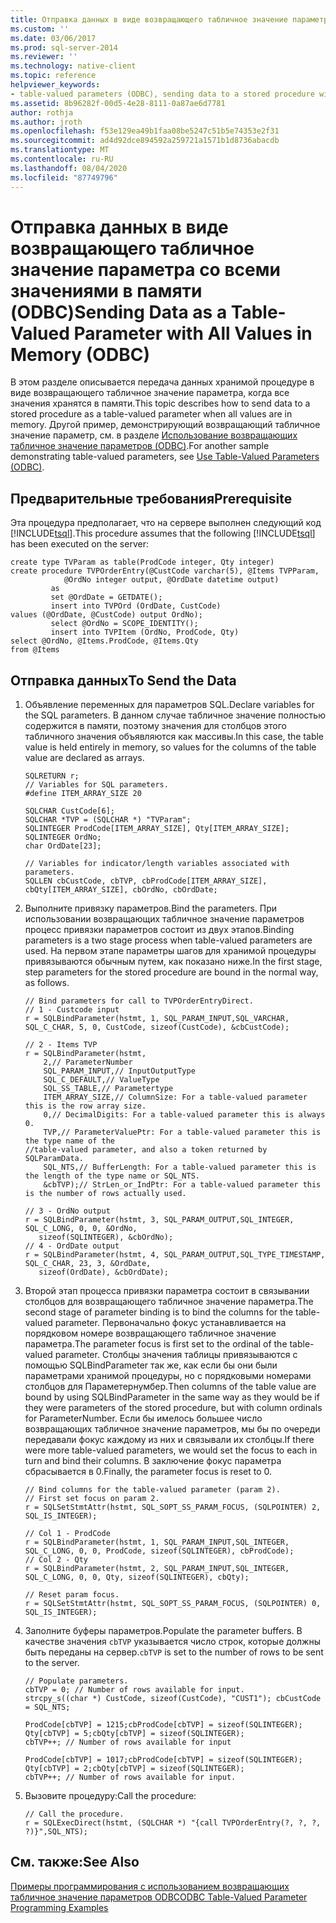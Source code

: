 ```yaml
---
title: Отправка данных в виде возвращающего табличное значение параметра со всеми значениями в памяти (ODBC) | Документация Майкрософт
ms.custom: ''
ms.date: 03/06/2017
ms.prod: sql-server-2014
ms.reviewer: ''
ms.technology: native-client
ms.topic: reference
helpviewer_keywords:
- table-valued parameters (ODBC), sending data to a stored procedure with all values in memory
ms.assetid: 8b96282f-00d5-4e28-8111-0a87ae6d7781
author: rothja
ms.author: jroth
ms.openlocfilehash: f53e129ea49b1faa08be5247c51b5e74353e2f31
ms.sourcegitcommit: ad4d92dce894592a259721a1571b1d8736abacdb
ms.translationtype: MT
ms.contentlocale: ru-RU
ms.lasthandoff: 08/04/2020
ms.locfileid: "87749796"
---
```

# <a name="sending-data-as-a-table-valued-parameter-with-all-values-in-memory-odbc"></a><span data-ttu-id="d9ff4-102">Отправка данных в виде возвращающего табличное значение параметра со всеми значениями в памяти (ODBC)</span><span class="sxs-lookup"><span data-stu-id="d9ff4-102">Sending Data as a Table-Valued Parameter with All Values in Memory (ODBC)</span></span>
  <span data-ttu-id="d9ff4-103">В этом разделе описывается передача данных хранимой процедуре в виде возвращающего табличное значение параметра, когда все значения хранятся в памяти.</span><span class="sxs-lookup"><span data-stu-id="d9ff4-103">This topic describes how to send data to a stored procedure as a table-valued parameter when all values are in memory.</span></span> <span data-ttu-id="d9ff4-104">Другой пример, демонстрирующий возвращающий табличное значение параметр, см. в разделе [Использование возвращающих табличное значение параметров &#40;ODBC&#41;](table-valued-parameters-odbc.md).</span><span class="sxs-lookup"><span data-stu-id="d9ff4-104">For another sample demonstrating table-valued parameters, see [Use Table-Valued Parameters &#40;ODBC&#41;](table-valued-parameters-odbc.md).</span></span>  
  
## <a name="prerequisite"></a><span data-ttu-id="d9ff4-105">Предварительные требования</span><span class="sxs-lookup"><span data-stu-id="d9ff4-105">Prerequisite</span></span>  
 <span data-ttu-id="d9ff4-106">Эта процедура предполагает, что на сервере выполнен следующий код [!INCLUDE[tsql](../../includes/tsql-md.md)].</span><span class="sxs-lookup"><span data-stu-id="d9ff4-106">This procedure assumes that the following [!INCLUDE[tsql](../../includes/tsql-md.md)] has been executed on the server:</span></span>  
  
```  
create type TVParam as table(ProdCode integer, Qty integer)  
create procedure TVPOrderEntry(@CustCode varchar(5), @Items TVPParam,   
            @OrdNo integer output, @OrdDate datetime output)  
         as   
         set @OrdDate = GETDATE();  
         insert into TVPOrd (OrdDate, CustCode)   
values (@OrdDate, @CustCode) output OrdNo);   
         select @OrdNo = SCOPE_IDENTITY();   
         insert into TVPItem (OrdNo, ProdCode, Qty)  
select @OrdNo, @Items.ProdCode, @Items.Qty   
from @Items  
```  
  
## <a name="to-send-the-data"></a><span data-ttu-id="d9ff4-107">Отправка данных</span><span class="sxs-lookup"><span data-stu-id="d9ff4-107">To Send the Data</span></span>  
  
1.  <span data-ttu-id="d9ff4-108">Объявление переменных для параметров SQL.</span><span class="sxs-lookup"><span data-stu-id="d9ff4-108">Declare variables for the SQL parameters.</span></span> <span data-ttu-id="d9ff4-109">В данном случае табличное значение полностью содержится в памяти, поэтому значения для столбцов этого табличного значения объявляются как массивы.</span><span class="sxs-lookup"><span data-stu-id="d9ff4-109">In this case, the table value is held entirely in memory, so values for the columns of the table value are declared as arrays.</span></span>  
  
    ```  
    SQLRETURN r;  
    // Variables for SQL parameters.  
    #define ITEM_ARRAY_SIZE 20  
  
    SQLCHAR CustCode[6];  
    SQLCHAR *TVP = (SQLCHAR *) "TVParam";  
    SQLINTEGER ProdCode[ITEM_ARRAY_SIZE], Qty[ITEM_ARRAY_SIZE];  
    SQLINTEGER OrdNo;  
    char OrdDate[23];  
  
    // Variables for indicator/length variables associated with parameters.  
    SQLLEN cbCustCode, cbTVP, cbProdCode[ITEM_ARRAY_SIZE], cbQty[ITEM_ARRAY_SIZE], cbOrdNo, cbOrdDate;  
    ```  
  
2.  <span data-ttu-id="d9ff4-110">Выполните привязку параметров.</span><span class="sxs-lookup"><span data-stu-id="d9ff4-110">Bind the parameters.</span></span> <span data-ttu-id="d9ff4-111">При использовании возвращающих табличное значение параметров процесс привязки параметров состоит из двух этапов.</span><span class="sxs-lookup"><span data-stu-id="d9ff4-111">Binding parameters is a two stage process when table-valued parameters are used.</span></span> <span data-ttu-id="d9ff4-112">На первом этапе параметры шагов для хранимой процедуры привязываются обычным путем, как показано ниже.</span><span class="sxs-lookup"><span data-stu-id="d9ff4-112">In the first stage, step parameters for the stored procedure are bound in the normal way, as follows.</span></span>  
  
    ```  
    // Bind parameters for call to TVPOrderEntryDirect.  
    // 1 - Custcode input  
    r = SQLBindParameter(hstmt, 1, SQL_PARAM_INPUT,SQL_VARCHAR, SQL_C_CHAR, 5, 0, CustCode, sizeof(CustCode), &cbCustCode);  
  
    // 2 - Items TVP  
    r = SQLBindParameter(hstmt,   
        2,// ParameterNumber  
        SQL_PARAM_INPUT,// InputOutputType  
        SQL_C_DEFAULT,// ValueType   
        SQL_SS_TABLE,// Parametertype  
        ITEM_ARRAY_SIZE,// ColumnSize: For a table-valued parameter this is the row array size.  
        0,// DecimalDigits: For a table-valued parameter this is always 0.   
        TVP,// ParameterValuePtr: For a table-valued parameter this is the type name of the   
    //table-valued parameter, and also a token returned by SQLParamData.  
        SQL_NTS,// BufferLength: For a table-valued parameter this is the length of the type name or SQL_NTS.  
        &cbTVP);// StrLen_or_IndPtr: For a table-valued parameter this is the number of rows actually used.  
  
    // 3 - OrdNo output  
    r = SQLBindParameter(hstmt, 3, SQL_PARAM_OUTPUT,SQL_INTEGER, SQL_C_LONG, 0, 0, &OrdNo,  
       sizeof(SQLINTEGER), &cbOrdNo);  
    // 4 - OrdDate output  
    r = SQLBindParameter(hstmt, 4, SQL_PARAM_OUTPUT,SQL_TYPE_TIMESTAMP, SQL_C_CHAR, 23, 3, &OrdDate,   
       sizeof(OrdDate), &cbOrdDate);  
    ```  
  
3.  <span data-ttu-id="d9ff4-113">Второй этап процесса привязки параметра состоит в связывании столбцов для возвращающего табличное значение параметра.</span><span class="sxs-lookup"><span data-stu-id="d9ff4-113">The second stage of parameter binding is to bind the columns for the table-valued parameter.</span></span> <span data-ttu-id="d9ff4-114">Первоначально фокус устанавливается на порядковом номере возвращающего табличное значение параметра.</span><span class="sxs-lookup"><span data-stu-id="d9ff4-114">The parameter focus is first set to the ordinal of the table-valued parameter.</span></span> <span data-ttu-id="d9ff4-115">Столбцы значения таблицы привязываются с помощью SQLBindParameter так же, как если бы они были параметрами хранимой процедуры, но с порядковыми номерами столбцов для Параметернумбер.</span><span class="sxs-lookup"><span data-stu-id="d9ff4-115">Then columns of the table value are bound by using SQLBindParameter in the same way as they would be if they were parameters of the stored procedure, but with column ordinals for ParameterNumber.</span></span> <span data-ttu-id="d9ff4-116">Если бы имелось большее число возвращающих табличное значение параметров, мы бы по очереди передавали фокус каждому из них и связывали их столбцы.</span><span class="sxs-lookup"><span data-stu-id="d9ff4-116">If there were more table-valued parameters, we would set the focus to each in turn and bind their columns.</span></span> <span data-ttu-id="d9ff4-117">В заключение фокус параметра сбрасывается в 0.</span><span class="sxs-lookup"><span data-stu-id="d9ff4-117">Finally, the parameter focus is reset to 0.</span></span>  
  
    ```  
    // Bind columns for the table-valued parameter (param 2).  
    // First set focus on param 2.  
    r = SQLSetStmtAttr(hstmt, SQL_SOPT_SS_PARAM_FOCUS, (SQLPOINTER) 2, SQL_IS_INTEGER);  
  
    // Col 1 - ProdCode  
    r = SQLBindParameter(hstmt, 1, SQL_PARAM_INPUT,SQL_INTEGER, SQL_C_LONG, 0, 0, ProdCode, sizeof(SQLINTEGER), cbProdCode);  
    // Col 2 - Qty  
    r = SQLBindParameter(hstmt, 2, SQL_PARAM_INPUT,SQL_INTEGER, SQL_C_LONG, 0, 0, Qty, sizeof(SQLINTEGER), cbQty);  
  
    // Reset param focus.  
    r = SQLSetStmtAttr(hstmt, SQL_SOPT_SS_PARAM_FOCUS, (SQLPOINTER) 0, SQL_IS_INTEGER);  
    ```  
  
4.  <span data-ttu-id="d9ff4-118">Заполните буферы параметров.</span><span class="sxs-lookup"><span data-stu-id="d9ff4-118">Populate the parameter buffers.</span></span> <span data-ttu-id="d9ff4-119">В качестве значения `cbTVP` указывается число строк, которые должны быть переданы на сервер.</span><span class="sxs-lookup"><span data-stu-id="d9ff4-119">`cbTVP` is set to the number of rows to be sent to the server.</span></span>  
  
    ```  
    // Populate parameters.  
    cbTVP = 0; // Number of rows available for input.  
    strcpy_s((char *) CustCode, sizeof(CustCode), "CUST1"); cbCustCode = SQL_NTS;  
  
    ProdCode[cbTVP] = 1215;cbProdCode[cbTVP] = sizeof(SQLINTEGER);   
    Qty[cbTVP] = 5;cbQty[cbTVP] = sizeof(SQLINTEGER);   
    cbTVP++; // Number of rows available for input  
  
    ProdCode[cbTVP] = 1017;cbProdCode[cbTVP] = sizeof(SQLINTEGER);   
    Qty[cbTVP] = 2;cbQty[cbTVP] = sizeof(SQLINTEGER);   
    cbTVP++; // Number of rows available for input.  
    ```  
  
5.  <span data-ttu-id="d9ff4-120">Вызовите процедуру:</span><span class="sxs-lookup"><span data-stu-id="d9ff4-120">Call the procedure:</span></span>  
  
    ```  
    // Call the procedure.  
    r = SQLExecDirect(hstmt, (SQLCHAR *) "{call TVPOrderEntry(?, ?, ?, ?)}",SQL_NTS);  
    ```  
  
## <a name="see-also"></a><span data-ttu-id="d9ff4-121">См. также:</span><span class="sxs-lookup"><span data-stu-id="d9ff4-121">See Also</span></span>  
 [<span data-ttu-id="d9ff4-122">Примеры программирования с использованием возвращающих табличное значение параметров ODBC</span><span class="sxs-lookup"><span data-stu-id="d9ff4-122">ODBC Table-Valued Parameter Programming Examples</span></span>](../../database-engine/dev-guide/odbc-table-valued-parameter-programming-examples.md)  
  
  
